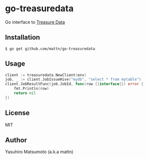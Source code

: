 # go-treasuredata

Go interface to [Treasure Data](http://www.treasure-data.com/)

## Installation

    $ go get github.com/mattn/go-treasuredata

## Usage

```go
client := treasuredata.NewClient(env)
job, _ := client.JobIssueHive("mydb", "select * from mytable")
client.JobResultFunc(job.JobId, func(row []interface{}) error {
	fmt.Println(row)
	return nil
})
```

## License

MIT

## Author

Yasuhiro Matsumoto (a.k.a mattn)
